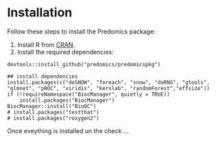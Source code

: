 # Installation

Follow these steps to install the Predomics package:

1.  Install R from [CRAN](https://cran.r-project.org/).
2.  Install the required dependencies: 

```
devtools::install_github("predomics/predomicspkg")

## install dependencies
install.packages(c("doSNOW", "foreach", "snow", "doRNG", "gtools", "glmnet", "pROC", "viridis", "kernlab", "randomForest","effsize"))
if (!requireNamespace("BiocManager", quietly = TRUE))
    install.packages("BiocManager")
BiocManager::install("BioQC")
# install.packages("testthat")
# install.packages("roxygen2")
```

Once eveything is installed un the check ...